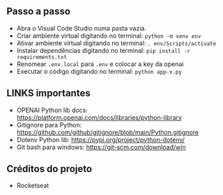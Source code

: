 ## Passo a passo

- Abra o Visual Code Studio numa pasta vazia.
- Criar ambiente virtual digitando no terminal: `python -m venv env`
- Ativar ambiente virtual digitando no terminal: `. env/Scripts/activate`
- Instalar dependências digitando no terminal: `pip install -r requirements.txt`
- Renomear `.env.local` para `.env` e colocar a key da openai
- Executar o código digitando no terminal: `python app-x.py`

## LINKS importantes

- OPENAI Python lib docs: https://platform.openai.com/docs/libraries/python-library
- Gitignore para Python: https://github.com/github/gitignore/blob/main/Python.gitignore
- Dotenv Python lib: https://pypi.org/project/python-dotenv/
- Git bash para windows: https://git-scm.com/download/win

## Créditos do projeto

- Rocketseat